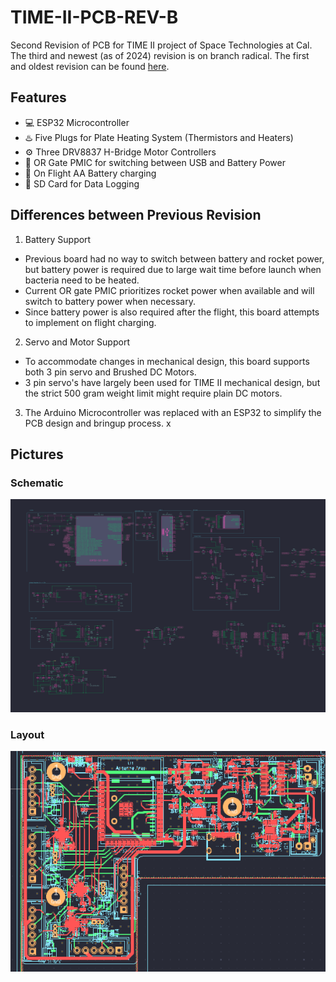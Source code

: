 # TIME-II-PCB-REV-B
Second Revision of PCB for TIME II project of Space Technologies at Cal. The third and newest (as of 2024) revision is on branch radical. The first and oldest revision can be found [here](https://oshwlab.com/jbildy_1656/stac-time2).

## Features
- :computer: ESP32 Microcontroller
- :hotsprings: Five Plugs for Plate Heating System (Thermistors and Heaters)
- :gear: Three DRV8837 H-Bridge Motor Controllers
- :electric_plug: OR Gate PMIC for switching between USB and Battery Power
- :battery: On Flight AA Battery charging
- :floppy_disk: SD Card for Data Logging

## Differences between Previous Revision

1. Battery Support 
- Previous board had no way to switch between battery and rocket power, but battery power is required due to large wait time before launch when bacteria need to be heated.
- Current OR gate PMIC prioritizes rocket power when available and will switch to battery power when necessary.
- Since battery power is also required after the flight, this board attempts to implement on flight charging.

2. Servo and Motor Support
- To accommodate changes in mechanical design, this board supports both 3 pin servo and Brushed DC Motors.
- 3 pin servo's have largely been used for TIME II mechanical design, but the strict 500 gram weight limit might require plain DC motors.

3. The Arduino Microcontroller was replaced with an ESP32 to simplify the PCB design and bringup process. x

## Pictures

### Schematic
![schematic](output.svg) 

### Layout
![layout](layout.png)




